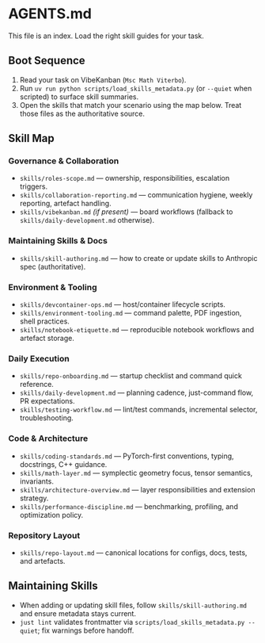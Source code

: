# AGENTS.md

This file is an index. Load the right skill guides for your task.

## Boot Sequence

1. Read your task on VibeKanban (`Msc Math Viterbo`).
2. Run `uv run python scripts/load_skills_metadata.py` (or `--quiet` when scripted) to surface skill summaries.
3. Open the skills that match your scenario using the map below. Treat those files as the authoritative source.

## Skill Map

### Governance & Collaboration

- `skills/roles-scope.md` — ownership, responsibilities, escalation triggers.
- `skills/collaboration-reporting.md` — communication hygiene, weekly reporting, artefact handling.
- `skills/vibekanban.md` *(if present)* — board workflows (fallback to `skills/daily-development.md` otherwise).

### Maintaining Skills & Docs

- `skills/skill-authoring.md` — how to create or update skills to Anthropic spec (authoritative).

### Environment & Tooling

- `skills/devcontainer-ops.md` — host/container lifecycle scripts.
- `skills/environment-tooling.md` — command palette, PDF ingestion, shell practices.
- `skills/notebook-etiquette.md` — reproducible notebook workflows and artefact storage.

### Daily Execution

- `skills/repo-onboarding.md` — startup checklist and command quick reference.
- `skills/daily-development.md` — planning cadence, just-command flow, PR expectations.
- `skills/testing-workflow.md` — lint/test commands, incremental selector, troubleshooting.

### Code & Architecture

- `skills/coding-standards.md` — PyTorch-first conventions, typing, docstrings, C++ guidance.
- `skills/math-layer.md` — symplectic geometry focus, tensor semantics, invariants.
- `skills/architecture-overview.md` — layer responsibilities and extension strategy.
- `skills/performance-discipline.md` — benchmarking, profiling, and optimization policy.

### Repository Layout

- `skills/repo-layout.md` — canonical locations for configs, docs, tests, and artefacts.

## Maintaining Skills

- When adding or updating skill files, follow `skills/skill-authoring.md` and ensure metadata stays current.
- `just lint` validates frontmatter via `scripts/load_skills_metadata.py --quiet`; fix warnings before handoff.
